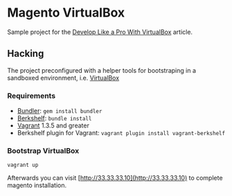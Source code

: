 # Magento VirtualBox

Sample project for the [Develop Like a Pro With VirtualBox](http://yevgenko.me/blog/2013/12/01/simplify-web-development-with-virtualbox/) article.

## Hacking

The project preconfigured with a helper tools for bootstraping in a sandboxed
environment, i.e. [VirtualBox][]

### Requirements

 * [Bundler][]: `gem install bundler`
 * [Berkshelf][]: `bundle install`
 * [Vagrant][] 1.3.5 and greater
 * Berkshelf plugin for Vagrant: `vagrant plugin install vagrant-berkshelf`

### Bootstrap VirtualBox

    vagrant up

Afterwards you can visit [http://33.33.33.10](http://33.33.33.10) to complete
magento installation.

[Berkshelf]:http://berkshelf.com/
[Bundler]:http://gembundler.com/
[Vagrant]:http://www.vagrantup.com/
[VirtualBox]:https://www.virtualbox.org/
